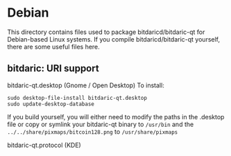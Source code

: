 
Debian
====================
This directory contains files used to package bitdaricd/bitdaric-qt
for Debian-based Linux systems. If you compile bitdaricd/bitdaric-qt yourself, there are some useful files here.

## bitdaric: URI support ##


bitdaric-qt.desktop  (Gnome / Open Desktop)
To install:

	sudo desktop-file-install bitdaric-qt.desktop
	sudo update-desktop-database

If you build yourself, you will either need to modify the paths in
the .desktop file or copy or symlink your bitdaric-qt binary to `/usr/bin`
and the `../../share/pixmaps/bitcoin128.png` to `/usr/share/pixmaps`

bitdaric-qt.protocol (KDE)

